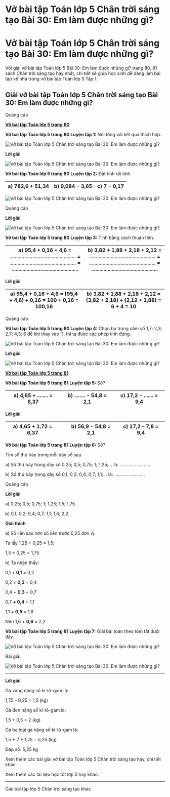 # Vở bài tập Toán lớp 5 Chân trời sáng tạo Bài 30: Em làm được những gì?

# Vở bài tập Toán lớp 5 Chân trời sáng tạo Bài 30: Em làm được những gì?

Với giải vở bài tập Toán lớp 5 Bài 30: Em làm được những gì? trang 80, 81 sách Chân trời sáng tạo hay nhất, chi tiết sẽ giúp học sinh dễ dàng làm bài tập về nhà trong vở bài tập Toán lớp 5 Tập 1.

## Giải vở bài tập Toán lớp 5 Chân trời sáng tạo Bài 30: Em làm được những gì?

Quảng cáo

[**Vở bài tập Toán lớp 5 trang 80**](https://vietjack.com/vbt-toan-5-ct/vbt-toan-lop-5-trang-80.jsp)

**Vở bài tập Toán lớp 5 trang 80 Luyện tập 1:** Nối tổng với kết quả thích hợp.

![Vở bài tập Toán lớp 5 Chân trời sáng tạo Bài 30: Em làm được những gì?](https://vietjack.com/vbt-toan-5-ct/images/bai-30-em-lam-duoc-nhung-gi.PNG)

**Lời giải**

![Vở bài tập Toán lớp 5 Chân trời sáng tạo Bài 30: Em làm được những gì?](https://vietjack.com/vbt-toan-5-ct/images/bai-30-em-lam-duoc-nhung-gi-1.PNG)

**Vở bài tập Toán lớp 5 trang 80 Luyện tập 2:** Đặt tính rồi tính.

a) 782,6 + 51,34 |  b) 9,084 - 3,65  |  c) 7 - 0,17  
---|---|---  
  
![Vở bài tập Toán lớp 5 Chân trời sáng tạo Bài 30: Em làm được những gì?](https://vietjack.com/vbt-toan-5-ct/images/bai-30-em-lam-duoc-nhung-gi-0.PNG)

Quảng cáo

**Lời giải**

![Vở bài tập Toán lớp 5 Chân trời sáng tạo Bài 30: Em làm được những gì?](https://vietjack.com/vbt-toan-5-ct/images/bai-30-em-lam-duoc-nhung-gi-2.PNG)

**Vở bài tập Toán lớp 5 trang 80 Luyện tập 3:** Tính bằng cách thuận tiện.

a) 95,4 + 0,16 + 4,6 = ................................................. = ................................................. = ................................................. |  b) 3,82 + 1,88 + 2,18 + 2,12 = ................................................. = ................................................. = .................................................  
---|---  
  
**Lời giải**

a) 95,4 + 0,16 + 4,6 = (95,4 + 4,6) + 0,16 = 100 + 0,16 = 100,16 |  b) 3,82 + 1,88 + 2,18 + 2,12 = (3,82 + 2,18) + (2,12 + 1,88) = 6 + 4 = 10  
---|---  
  
Quảng cáo

**Vở bài tập Toán lớp 5 trang 80 Luyện tập 4:** Chọn ba trong năm số 1,7; 2,3; 2,7; 4,3; 6 để khi thay vào .?, thì ta được các phép tính đúng.

![Vở bài tập Toán lớp 5 Chân trời sáng tạo Bài 30: Em làm được những gì?](https://vietjack.com/vbt-toan-5-ct/images/bai-30-em-lam-duoc-nhung-gi-3.PNG)

**Lời giải**

![Vở bài tập Toán lớp 5 Chân trời sáng tạo Bài 30: Em làm được những gì?](https://vietjack.com/vbt-toan-5-ct/images/bai-30-em-lam-duoc-nhung-gi-4.PNG)

[**Vở bài tập Toán lớp 5 trang 81**](https://vietjack.com/vbt-toan-5-ct/vbt-toan-lop-5-trang-81.jsp)

**Vở bài tập Toán lớp 5 trang 81 Luyện tập 5:** Số?

a) 4,65 + ........ = 6,37 |  b) ........ - 54,8 = 2,1 |  c) 17,2 - ....... = 9,4  
---|---|---  
  
**Lời giải**

a) 4,65 + 1,72 = 6,37 |  |  b) 56,9 \- 54,8 = 2,1 |  c) 17,2 – 7,8 = 9,4  
---|---|---|---  
  
**Vở bài tập Toán lớp 5 trang 81 Luyện tập 6:** Số?

Tìm số thứ bảy trong mỗi dãy số sau.

a) Số thứ bảy trong dãy số 0,25; 0,5; 0,75; 1; 1,25;... là: .........................

b) Số thứ bảy trong dãy số 0,1; 0,2; 0,4; 0,7; 1,1;... là: ........................

Quảng cáo

**Lời giải**

a) 0,25; 0,5; 0,75; 1; 1,25; 1,5; 1,75

b) 0,1; 0,2; 0,4; 0,7; 1,1; 1,6; 2,2.

**Giải thích**

a) Số liền sau hơn số liền trước 0,25 đơn vị. 

Ta lấy 1,25 + 0,25 = 1,5; 

1,5 + 0,25 = 1,75

b) Ta nhận thấy:

0,1 + **0,1** = 0,2

0,2 + **0,2** = 0,4

0,4 + **0,3** = 0,7

0,7 **\+ 0,4** = 1,1

1,1 + **0,5** = 1,6

Nên 1,6 + **0,6** = 2,2

**Vở bài tập Toán lớp 5 trang 81 Luyện tập 7:** Giải bài toán theo tóm tắt dưới đây.

![Vở bài tập Toán lớp 5 Chân trời sáng tạo Bài 30: Em làm được những gì?](https://vietjack.com/vbt-toan-5-ct/images/bai-30-em-lam-duoc-nhung-gi-5.PNG)

Bài giải

![Vở bài tập Toán lớp 5 Chân trời sáng tạo Bài 30: Em làm được những gì?](https://vietjack.com/vbt-toan-5-ct/images/bai-30-em-lam-duoc-nhung-gi-6.PNG)

****

**Lời giải**

Gà vàng nặng số ki-lô-gam là:

1,75 – 0,25 = 1,5 (kg)

Gà đen nặng số ki-lô-gam là:

1,5 + 0,5 = 2 (kg)

Cả ba loại gà nặng số ki-lô-gam là:

1,5 + 2 + 1,75 = 5,25 (kg)

Đáp số: 5,25 kg

Xem thêm các bài giải vở bài tập Toán lớp 5 Chân trời sáng tạo hay, chi tiết khác:

Xem thêm các tài liệu học tốt lớp 5 hay khác:

* * *

Giải bài tập lớp 5 Chân trời sáng tạo khác
